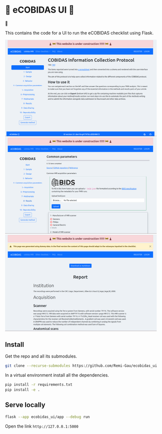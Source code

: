 # 🚧 eCOBIDAS UI 🚧

🎉

This contains the code for a UI to run the eCOBIDAS checklist using Flask.

<img src="./images/landing.png" width=500px>
<img src="./images/import-from-bids.png" width=500px>
<img src="./images/report.png" width=500px>

## Install

Get the repo and all its submodules.

```bash
git clone --recurse-submodules https://github.com/Remi-Gau/ecobidas_ui.git
```

In a virtual environment install all the dependencies.

```bash
pip install -r requirements.txt
pip install -e .
```

## Serve locally

```bash
flask --app ecobidas_ui/app --debug run
```

Open the link `http://127.0.0.1:5000`

<!-- ```bash
flask --app ecobidas_ui --debug run
``` -->

<!-- this is a base template using Bootstrap-Flask
       https://bootstrap-flask.readthedocs.io/ -->


<!--
	TIPS about using Bootstrap-Flask:
	https://github.com/helloflask/bootstrap-flask
	https://bootstrap-flask.readthedocs.io/
-->
